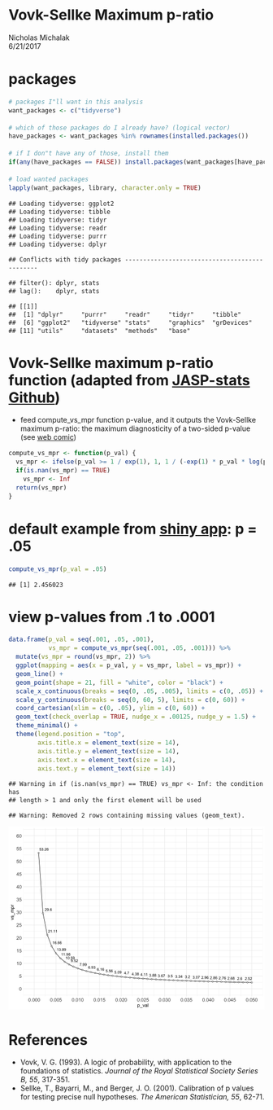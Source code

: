 # Vovk-Sellke Maximum p-ratio
Nicholas Michalak  
6/21/2017  

# packages


```r
# packages I"ll want in this analysis
want_packages <- c("tidyverse")

# which of those packages do I already have? (logical vector)
have_packages <- want_packages %in% rownames(installed.packages())

# if I don"t have any of those, install them
if(any(have_packages == FALSE)) install.packages(want_packages[have_packages == FALSE])

# load wanted packages
lapply(want_packages, library, character.only = TRUE)
```

```
## Loading tidyverse: ggplot2
## Loading tidyverse: tibble
## Loading tidyverse: tidyr
## Loading tidyverse: readr
## Loading tidyverse: purrr
## Loading tidyverse: dplyr
```

```
## Conflicts with tidy packages ----------------------------------------------
```

```
## filter(): dplyr, stats
## lag():    dplyr, stats
```

```
## [[1]]
##  [1] "dplyr"     "purrr"     "readr"     "tidyr"     "tibble"   
##  [6] "ggplot2"   "tidyverse" "stats"     "graphics"  "grDevices"
## [11] "utils"     "datasets"  "methods"   "base"
```

# Vovk-Sellke maximum p-ratio function (adapted from [JASP-stats Github](https://github.com/jasp-stats/jasp-desktop/blob/14615936cfaf0c49739346d31847047f9af72032/JASP-Engine/JASP/R/commonMPR.R))
* feed compute_vs_mpr function p-value, and it outputs the Vovk-Sellke maximum p-ratio: the maximum diagnosticity of a two-sided p-value (see [web comic](https://jasp-stats.org/2017/06/12/mysterious-vs-mpr/))


```r
compute_vs_mpr <- function(p_val) {
  vs_mpr <- ifelse(p_val >= 1 / exp(1), 1, 1 / (-exp(1) * p_val * log(p_val)))
  if(is.nan(vs_mpr) == TRUE) 
    vs_mpr <- Inf
  return(vs_mpr)
}
```

# default example from [shiny app](http://www.shinyapps.org/apps/vs-mpr/): p = .05


```r
compute_vs_mpr(p_val = .05)
```

```
## [1] 2.456023
```

# view p-values from .1 to .0001


```r
data.frame(p_val = seq(.001, .05, .001),
           vs_mpr = compute_vs_mpr(seq(.001, .05, .001))) %>%
  mutate(vs_mpr = round(vs_mpr, 2)) %>%
  ggplot(mapping = aes(x = p_val, y = vs_mpr, label = vs_mpr)) +
  geom_line() +
  geom_point(shape = 21, fill = "white", color = "black") +
  scale_x_continuous(breaks = seq(0, .05, .005), limits = c(0, .05)) +
  scale_y_continuous(breaks = seq(0, 60, 5), limits = c(0, 60)) +
  coord_cartesian(xlim = c(0, .05), ylim = c(0, 60)) +
  geom_text(check_overlap = TRUE, nudge_x = .00125, nudge_y = 1.5) +
  theme_minimal() +
  theme(legend.position = "top",
        axis.title.x = element_text(size = 14),
        axis.title.y = element_text(size = 14),
        axis.text.x = element_text(size = 14),
        axis.text.y = element_text(size = 14))
```

```
## Warning in if (is.nan(vs_mpr) == TRUE) vs_mpr <- Inf: the condition has
## length > 1 and only the first element will be used
```

```
## Warning: Removed 2 rows containing missing values (geom_text).
```

![](vovk_sellke_bayarri_berger_mpr_files/figure-html/unnamed-chunk-4-1.png)<!-- -->

# References
* Vovk, V. G. (1993). A logic of probability, with application to the foundations of statistics. *Journal of the Royal Statistical Society Series B, 55*, 317-351.
* Sellke, T., Bayarri, M., and Berger, J. O. (2001). Calibration of p values for testing precise null hypotheses. *The American Statistician, 55*, 62-71.
